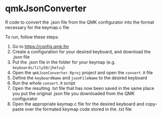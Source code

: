 # qmkJsonConverter

R code to convert the .json file from the QMK configurator into the format necessary for the keymap.c file

To run, follow these steps:

1. Go to https://config.qmk.fm
2. Create a configuration for your desired keyboard, and download the .json file
3. Put the .json file in the folder for your keymap (e.g. `keyboards/lily58/jhelvy`)
4. Open the `qmkJsonConverter.Rproj` project and open the `convert.R` file
5. Define the `keyboardName` and `jsonFileName` to the desired keyboard
6. Run the whole `convert.R` script
7. Open the resulting .txt file that has now been saved in the same place you put the original .json file you downloaded from the QMK configurator
8. Open the appropriate keymap.c file for the desired keyboard and copy-paste over the formated keymap code stored in the .txt file
